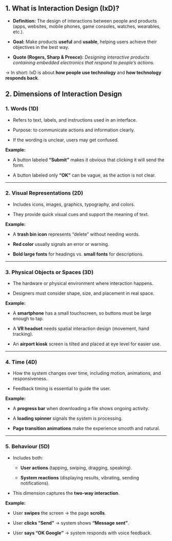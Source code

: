 ## 1. What is Interaction Design (IxD)?

- **Definition:** The design of interactions between people and products (apps, websites, mobile phones, game consoles, watches, wearables, etc.).
    
- **Goal:** Make products **useful** and **usable**, helping users achieve their objectives in the best way.
    
- **Quote (Rogers, Sharp & Preece):** _Designing interactive products containing embedded electronics that respond to people’s actions._
    

→ In short: IxD is about **how people use technology** and **how technology responds back**.
## 2. Dimensions of Interaction Design

### 1. **Words (1D)**

- Refers to text, labels, and instructions used in an interface.
    
- Purpose: to communicate actions and information clearly.
    
- If the wording is unclear, users may get confused.
    

**Example:**

- A button labeled **“Submit”** makes it obvious that clicking it will send the form.
    
- A button labeled only **“OK”** can be vague, as the action is not clear.
    

---

### 2. **Visual Representations (2D)**

- Includes icons, images, graphics, typography, and colors.
    
- They provide quick visual cues and support the meaning of text.
    

**Example:**

- A **trash bin icon** represents “delete” without needing words.
    
- **Red color** usually signals an error or warning.
    
- **Bold large fonts** for headings vs. **small fonts** for descriptions.
    

---

### 3. **Physical Objects or Spaces (3D)**

- The hardware or physical environment where interaction happens.
    
- Designers must consider shape, size, and placement in real space.
    

**Example:**

- A **smartphone** has a small touchscreen, so buttons must be large enough to tap.
    
- A **VR headset** needs spatial interaction design (movement, hand tracking).
    
- An **airport kiosk** screen is tilted and placed at eye level for easier use.
    

---

### 4. **Time (4D)**

- How the system changes over time, including motion, animations, and responsiveness.
    
- Feedback timing is essential to guide the user.
    

**Example:**

- A **progress bar** when downloading a file shows ongoing activity.
    
- A **loading spinner** signals the system is processing.
    
- **Page transition animations** make the experience smooth and natural.
    

---

### 5. **Behaviour (5D)**

- Includes both:
    
    - **User actions** (tapping, swiping, dragging, speaking).
        
    - **System reactions** (displaying results, vibrating, sending notifications).
        
- This dimension captures the **two-way interaction**.
    

**Example:**

- User **swipes** the screen → the page **scrolls**.
    
- User **clicks “Send”** → system shows **“Message sent”**.
    
- User **says “OK Google”** → system responds with voice feedback.
